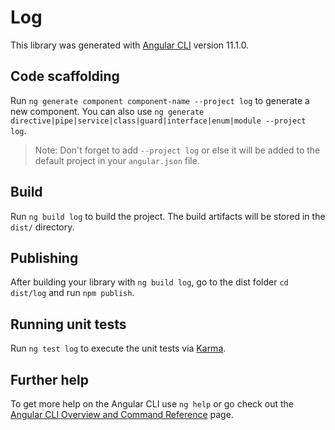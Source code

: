 # Log

This library was generated with [Angular CLI](https://github.com/angular/angular-cli) version 11.1.0.

## Code scaffolding

Run `ng generate component component-name --project log` to generate a new component. You can also use `ng generate directive|pipe|service|class|guard|interface|enum|module --project log`.
> Note: Don't forget to add `--project log` or else it will be added to the default project in your `angular.json` file. 

## Build

Run `ng build log` to build the project. The build artifacts will be stored in the `dist/` directory.

## Publishing

After building your library with `ng build log`, go to the dist folder `cd dist/log` and run `npm publish`.

## Running unit tests

Run `ng test log` to execute the unit tests via [Karma](https://karma-runner.github.io).

## Further help

To get more help on the Angular CLI use `ng help` or go check out the [Angular CLI Overview and Command Reference](https://angular.io/cli) page.
